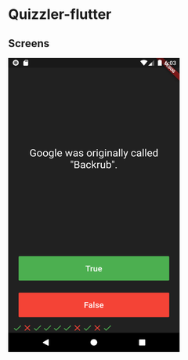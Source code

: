 # Quizzler-flutter

## Screens

<img align = "left" src="screen shots/screen.png" height = 600 width = 350>
